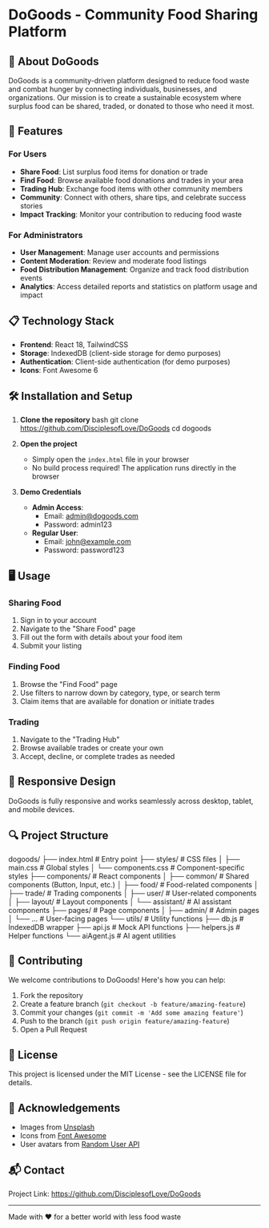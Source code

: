 # DoGoods - Community Food Sharing Platform

## 🌱 About DoGoods

DoGoods is a community-driven platform designed to reduce food waste and combat hunger by connecting individuals, businesses, and organizations. Our mission is to create a sustainable ecosystem where surplus food can be shared, traded, or donated to those who need it most.

## 🚀 Features

### For Users
- **Share Food**: List surplus food items for donation or trade
- **Find Food**: Browse available food donations and trades in your area
- **Trading Hub**: Exchange food items with other community members
- **Community**: Connect with others, share tips, and celebrate success stories
- **Impact Tracking**: Monitor your contribution to reducing food waste

### For Administrators
- **User Management**: Manage user accounts and permissions
- **Content Moderation**: Review and moderate food listings
- **Food Distribution Management**: Organize and track food distribution events
- **Analytics**: Access detailed reports and statistics on platform usage and impact

## 📋 Technology Stack

- **Frontend**: React 18, TailwindCSS
- **Storage**: IndexedDB (client-side storage for demo purposes)
- **Authentication**: Client-side authentication (for demo purposes)
- **Icons**: Font Awesome 6

## 🛠️ Installation and Setup

1. **Clone the repository**
   bash
   git clone https://github.com/DisciplesofLove/DoGoods
   cd dogoods
   

2. **Open the project**
   - Simply open the `index.html` file in your browser
   - No build process required! The application runs directly in the browser

3. **Demo Credentials**
   - **Admin Access**: 
     - Email: admin@dogoods.com
     - Password: admin123
   - **Regular User**: 
     - Email: john@example.com
     - Password: password123

## 🖥️ Usage

### Sharing Food
1. Sign in to your account
2. Navigate to the "Share Food" page
3. Fill out the form with details about your food item
4. Submit your listing

### Finding Food
1. Browse the "Find Food" page
2. Use filters to narrow down by category, type, or search term
3. Claim items that are available for donation or initiate trades

### Trading
1. Navigate to the "Trading Hub"
2. Browse available trades or create your own
3. Accept, decline, or complete trades as needed

## 📱 Responsive Design

DoGoods is fully responsive and works seamlessly across desktop, tablet, and mobile devices.

## 🔍 Project Structure


dogoods/
├── index.html           # Entry point
├── styles/              # CSS files
│   ├── main.css         # Global styles
│   └── components.css   # Component-specific styles
├── components/          # React components
│   ├── common/          # Shared components (Button, Input, etc.)
│   ├── food/            # Food-related components
│   ├── trade/           # Trading components
│   ├── user/            # User-related components
│   ├── layout/          # Layout components
│   └── assistant/       # AI assistant components
├── pages/               # Page components
│   ├── admin/           # Admin pages
│   └── ...              # User-facing pages
└── utils/               # Utility functions
    ├── db.js            # IndexedDB wrapper
    ├── api.js           # Mock API functions
    ├── helpers.js       # Helper functions
    └── aiAgent.js       # AI agent utilities


## 🤝 Contributing

We welcome contributions to DoGoods! Here's how you can help:

1. Fork the repository
2. Create a feature branch (`git checkout -b feature/amazing-feature`)
3. Commit your changes (`git commit -m 'Add some amazing feature'`)
4. Push to the branch (`git push origin feature/amazing-feature`)
5. Open a Pull Request

## 📄 License

This project is licensed under the MIT License - see the LICENSE file for details.

## 🙏 Acknowledgements

- Images from [Unsplash](https://unsplash.com/)
- Icons from [Font Awesome](https://fontawesome.com/)
- User avatars from [Random User API](https://randomuser.me/)

## 📬 Contact

Project Link: https://github.com/DisciplesofLove/DoGoods

---

Made with ❤️ for a better world with less food waste
